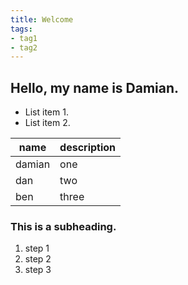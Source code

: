 ```yaml
---
title: Welcome
tags:
- tag1
- tag2
---
```


## Hello, my name is Damian.

* List item 1.
* List item 2.

name | description
-----|------------
damian | one
dan    | two
ben    | three

### This is a subheading.

1. step 1
2. step 2
3. step 3
